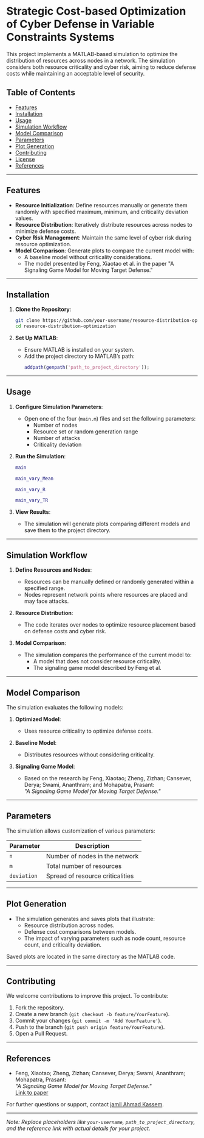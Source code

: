 # Strategic Cost-based Optimization of Cyber Defense in Variable Constraints Systems

This project implements a MATLAB-based simulation to optimize the distribution of resources across nodes in a network. The simulation considers both resource criticality and cyber risk, aiming to reduce defense costs while maintaining an acceptable level of security.

## Table of Contents

- [Features](#features)
- [Installation](#installation)
- [Usage](#usage)
- [Simulation Workflow](#simulation-workflow)
- [Model Comparison](#model-comparison)
- [Parameters](#parameters)
- [Plot Generation](#plot-generation)
- [Contributing](#contributing)
- [License](#license)
- [References](#references)

---

## Features

- **Resource Initialization**: Define resources manually or generate them randomly with specified maximum, minimum, and criticality deviation values.
- **Resource Distribution**: Iteratively distribute resources across nodes to minimize defense costs.
- **Cyber Risk Management**: Maintain the same level of cyber risk during resource optimization.
- **Model Comparison**: Generate plots to compare the current model with:
  - A baseline model without criticality considerations.
  - The model presented by Feng, Xiaotao et al. in the paper "A Signaling Game Model for Moving Target Defense."

---

## Installation

1. **Clone the Repository**:
   ```bash
   git clone https://github.com/your-username/resource-distribution-optimization.git
   cd resource-distribution-optimization
   ```

2. **Set Up MATLAB**:
   - Ensure MATLAB is installed on your system.
   - Add the project directory to MATLAB’s path:
     ```matlab
     addpath(genpath('path_to_project_directory'));
     ```

---

## Usage

1. **Configure Simulation Parameters**:
   - Open one of the four (`main.m`) files and set the following parameters:
     - Number of nodes
     - Resource set or random generation range
     - Number of attacks
     - Criticality deviation

2. **Run the Simulation**:
   ```matlab
   main
   ```
   ```matlab
   main_vary_Mean
   ```
   ```matlab
   main_vary_R
   ```
   ```matlab
   main_vary_TR
   ```

3. **View Results**:
   - The simulation will generate plots comparing different models and save them to the project directory.

---

## Simulation Workflow

1. **Define Resources and Nodes**:
   - Resources can be manually defined or randomly generated within a specified range.
   - Nodes represent network points where resources are placed and may face attacks.

2. **Resource Distribution**:
   - The code iterates over nodes to optimize resource placement based on defense costs and cyber risk.

3. **Model Comparison**:
   - The simulation compares the performance of the current model to:
     - A model that does not consider resource criticality.
     - The signaling game model described by Feng et al.

---

## Model Comparison

The simulation evaluates the following models:

1. **Optimized Model**:
   - Uses resource criticality to optimize defense costs.

2. **Baseline Model**:
   - Distributes resources without considering criticality.

3. **Signaling Game Model**:
   - Based on the research by Feng, Xiaotao; Zheng, Zizhan; Cansever, Derya; Swami, Ananthram; and Mohapatra, Prasant:  
     _"A Signaling Game Model for Moving Target Defense."_

---

## Parameters

The simulation allows customization of various parameters:

| Parameter             | Description                                             |
|-----------------------|---------------------------------------------------------|
| `n`                   | Number of nodes in the network                          |
| `m`                   | Total number of resources                               |
| `deviation`           | Spread of resource criticalities                        |

---

## Plot Generation

- The simulation generates and saves plots that illustrate:
  - Resource distribution across nodes.
  - Defense cost comparisons between models.
  - The impact of varying parameters such as node count, resource count, and criticality deviation.
  
Saved plots are located in the same directory as the MATLAB code.

---

## Contributing

We welcome contributions to improve this project. To contribute:

1. Fork the repository.
2. Create a new branch (`git checkout -b feature/YourFeature`).
3. Commit your changes (`git commit -m 'Add YourFeature'`).
4. Push to the branch (`git push origin feature/YourFeature`).
5. Open a Pull Request.

---

## References

- Feng, Xiaotao; Zheng, Zizhan; Cansever, Derya; Swami, Ananthram; Mohapatra, Prasant:  
  _"A Signaling Game Model for Moving Target Defense."_  
  [Link to paper](https://ieeexplore.ieee.org/document/8057200)

For further questions or support, contact [jamil Ahmad Kassem](mailto:jamilahkassem@gmail.com).

---

*Note: Replace placeholders like `your-username`, `path_to_project_directory`, and the reference link with actual details for your project.*
